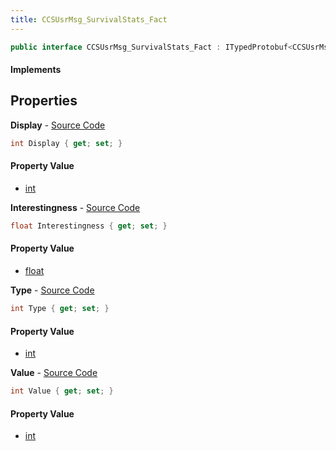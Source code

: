 ```yaml
---
title: CCSUsrMsg_SurvivalStats_Fact
---
```


```csharp
public interface CCSUsrMsg_SurvivalStats_Fact : ITypedProtobuf<CCSUsrMsg_SurvivalStats_Fact>, INativeHandle
```

#### Implements

## Properties

**Display** - [Source Code](https://github.com/swiftly-solution/swiftlys2/blob/master/managed/src/SwiftlyS2.Generated/Protobufs/Interfaces/CCSUsrMsg_SurvivalStats_Fact.cs#L16)

```csharp
int Display { get; set; }
```

#### Property Value

- [int](https://learn.microsoft.com/dotnet/api/system.int32)

**Interestingness** - [Source Code](https://github.com/swiftly-solution/swiftlys2/blob/master/managed/src/SwiftlyS2.Generated/Protobufs/Interfaces/CCSUsrMsg_SurvivalStats_Fact.cs#L22)

```csharp
float Interestingness { get; set; }
```

#### Property Value

- [float](https://learn.microsoft.com/dotnet/api/system.single)

**Type** - [Source Code](https://github.com/swiftly-solution/swiftlys2/blob/master/managed/src/SwiftlyS2.Generated/Protobufs/Interfaces/CCSUsrMsg_SurvivalStats_Fact.cs#L13)

```csharp
int Type { get; set; }
```

#### Property Value

- [int](https://learn.microsoft.com/dotnet/api/system.int32)

**Value** - [Source Code](https://github.com/swiftly-solution/swiftlys2/blob/master/managed/src/SwiftlyS2.Generated/Protobufs/Interfaces/CCSUsrMsg_SurvivalStats_Fact.cs#L19)

```csharp
int Value { get; set; }
```

#### Property Value

- [int](https://learn.microsoft.com/dotnet/api/system.int32)

